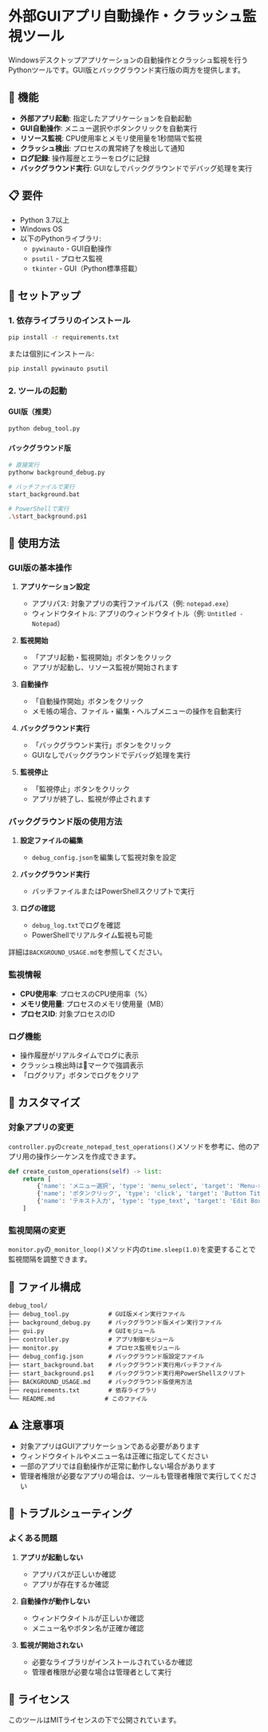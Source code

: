 # 外部GUIアプリ自動操作・クラッシュ監視ツール

Windowsデスクトップアプリケーションの自動操作とクラッシュ監視を行うPythonツールです。GUI版とバックグラウンド実行版の両方を提供します。

## 🎯 機能

- **外部アプリ起動**: 指定したアプリケーションを自動起動
- **GUI自動操作**: メニュー選択やボタンクリックを自動実行
- **リソース監視**: CPU使用率とメモリ使用量を1秒間隔で監視
- **クラッシュ検出**: プロセスの異常終了を検出して通知
- **ログ記録**: 操作履歴とエラーをログに記録
- **バックグラウンド実行**: GUIなしでバックグラウンドでデバッグ処理を実行

## 📋 要件

- Python 3.7以上
- Windows OS
- 以下のPythonライブラリ:
  - `pywinauto` - GUI自動操作
  - `psutil` - プロセス監視
  - `tkinter` - GUI（Python標準搭載）

## 🚀 セットアップ

### 1. 依存ライブラリのインストール

```bash
pip install -r requirements.txt
```

または個別にインストール:

```bash
pip install pywinauto psutil
```

### 2. ツールの起動

#### GUI版（推奨）
```bash
python debug_tool.py
```

#### バックグラウンド版
```bash
# 直接実行
pythonw background_debug.py

# バッチファイルで実行
start_background.bat

# PowerShellで実行
.\start_background.ps1
```

## 📖 使用方法

### GUI版の基本操作

1. **アプリケーション設定**
   - アプリパス: 対象アプリの実行ファイルパス（例: `notepad.exe`）
   - ウィンドウタイトル: アプリのウィンドウタイトル（例: `Untitled - Notepad`）

2. **監視開始**
   - 「アプリ起動・監視開始」ボタンをクリック
   - アプリが起動し、リソース監視が開始されます

3. **自動操作**
   - 「自動操作開始」ボタンをクリック
   - メモ帳の場合、ファイル・編集・ヘルプメニューの操作を自動実行

4. **バックグラウンド実行**
   - 「バックグラウンド実行」ボタンをクリック
   - GUIなしでバックグラウンドでデバッグ処理を実行

5. **監視停止**
   - 「監視停止」ボタンをクリック
   - アプリが終了し、監視が停止されます

### バックグラウンド版の使用方法

1. **設定ファイルの編集**
   - `debug_config.json`を編集して監視対象を設定

2. **バックグラウンド実行**
   - バッチファイルまたはPowerShellスクリプトで実行

3. **ログの確認**
   - `debug_log.txt`でログを確認
   - PowerShellでリアルタイム監視も可能

詳細は`BACKGROUND_USAGE.md`を参照してください。

### 監視情報

- **CPU使用率**: プロセスのCPU使用率（%）
- **メモリ使用量**: プロセスのメモリ使用量（MB）
- **プロセスID**: 対象プロセスのID

### ログ機能

- 操作履歴がリアルタイムでログに表示
- クラッシュ検出時は🚨マークで強調表示
- 「ログクリア」ボタンでログをクリア

## 🔧 カスタマイズ

### 対象アプリの変更

`controller.py`の`create_notepad_test_operations()`メソッドを参考に、他のアプリ用の操作シーケンスを作成できます。

```python
def create_custom_operations(self) -> list:
    return [
        {'name': 'メニュー選択', 'type': 'menu_select', 'target': 'Menu->Item', 'delay': 1.0},
        {'name': 'ボタンクリック', 'type': 'click', 'target': 'Button Title', 'delay': 1.0},
        {'name': 'テキスト入力', 'type': 'type_text', 'target': 'Edit Box', 'text': 'Hello World', 'delay': 1.0},
    ]
```

### 監視間隔の変更

`monitor.py`の`_monitor_loop()`メソッド内の`time.sleep(1.0)`を変更することで監視間隔を調整できます。

## 📁 ファイル構成

```
debug_tool/
├── debug_tool.py           # GUI版メイン実行ファイル
├── background_debug.py     # バックグラウンド版メイン実行ファイル
├── gui.py                  # GUIモジュール
├── controller.py           # アプリ制御モジュール
├── monitor.py              # プロセス監視モジュール
├── debug_config.json       # バックグラウンド版設定ファイル
├── start_background.bat    # バックグラウンド実行用バッチファイル
├── start_background.ps1    # バックグラウンド実行用PowerShellスクリプト
├── BACKGROUND_USAGE.md     # バックグラウンド版使用方法
├── requirements.txt        # 依存ライブラリ
└── README.md              # このファイル
```

## ⚠️ 注意事項

- 対象アプリはGUIアプリケーションである必要があります
- ウィンドウタイトルやメニュー名は正確に指定してください
- 一部のアプリでは自動操作が正常に動作しない場合があります
- 管理者権限が必要なアプリの場合は、ツールも管理者権限で実行してください

## 🐛 トラブルシューティング

### よくある問題

1. **アプリが起動しない**
   - アプリパスが正しいか確認
   - アプリが存在するか確認

2. **自動操作が動作しない**
   - ウィンドウタイトルが正しいか確認
   - メニュー名やボタン名が正確か確認

3. **監視が開始されない**
   - 必要なライブラリがインストールされているか確認
   - 管理者権限が必要な場合は管理者として実行

## 📝 ライセンス

このツールはMITライセンスの下で公開されています。 